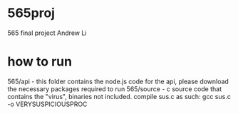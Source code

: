 # 565proj
565 final project Andrew Li

# how to run
565/api - this folder contains the node.js code for the api, please download the necessary packages required to run
565/source - c source code that contains the "virus", binaries not included.
compile sus.c as such: gcc sus.c -o VERYSUSPICIOUSPROC
